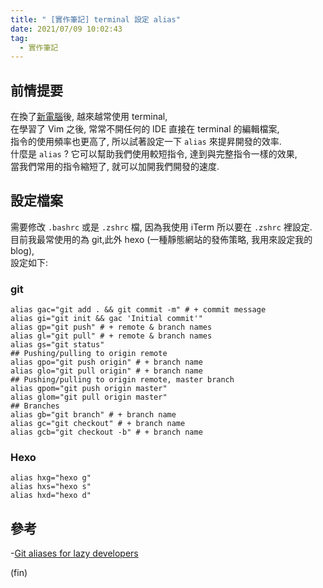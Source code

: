 ```yaml
---
title: " [實作筆記] terminal 設定 alias"
date: 2021/07/09 10:02:43
tag:
  - 實作筆記
---
```


## 前情提要

在換了[新電腦](https://blog.marsen.me/2020/03/10/2020/macbook_ssh_add_and_git_fork/)後, 越來越常使用 terminal,  
在學習了 Vim 之後, 常常不開任何的 IDE 直接在 terminal 的編輯檔案,  
指令的使用頻率也更高了, 所以試著設定一下 `alias` 來提昇開發的效率.  
什麼是 `alias` ? 它可以幫助我們使用較短指令, 達到與完整指令一樣的效果,  
當我們常用的指令縮短了, 就可以加開我們開發的速度.

## 設定檔案

需要修改 `.bashrc` 或是 `.zshrc` 檔, 因為我使用 iTerm 所以要在 `.zshrc` 裡設定.  
目前我最常使用的為 git,此外 hexo (一種靜態網站的發佈策略, 我用來設定我的 blog),  
設定如下:

### git

```shell
alias gac="git add . && git commit -m" # + commit message
alias gi="git init && gac 'Initial commit'"
alias gp="git push" # + remote & branch names
alias gl="git pull" # + remote & branch names
alias gs="git status"
## Pushing/pulling to origin remote
alias gpo="git push origin" # + branch name
alias glo="git pull origin" # + branch name
## Pushing/pulling to origin remote, master branch
alias gpom="git push origin master"
alias glom="git pull origin master"
## Branches
alias gb="git branch" # + branch name
alias gc="git checkout" # + branch name
alias gcb="git checkout -b" # + branch name
```

### Hexo

```config
alias hxg="hexo g"
alias hxs="hexo s"
alias hxd="hexo d"
```

## 參考

-[Git aliases for lazy developers](https://bitsofco.de/git-aliases-for-lazy-developers/)

(fin)
